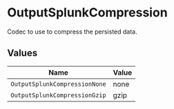 # OutputSplunkCompression

Codec to use to compress the persisted data.


## Values

| Name                          | Value                         |
| ----------------------------- | ----------------------------- |
| `OutputSplunkCompressionNone` | none                          |
| `OutputSplunkCompressionGzip` | gzip                          |